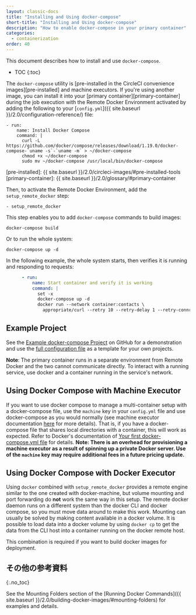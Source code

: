 ```yaml
---
layout: classic-docs
title: "Installing and Using docker-compose"
short-title: "Installing and Using docker-compose"
description: "How to enable docker-compose in your primary container"
categories:
  - containerization
order: 40
---
```

This document describes how to install and use `docker-compose`.

- TOC {:toc}

The `docker-compose` utility is \[pre-installed in the CircleCI convenience images\]\[pre-installed\] and machine executors. If you're using another image, you can install it into your \[primary container\]\[primary-container\] during the job execution with the Remote Docker Environment activated by adding the following to your [`config.yml`]({{ site.baseurl }}/2.0/configuration-reference/) file:

    - run:
        name: Install Docker Compose
        command: |
          curl -L https://github.com/docker/compose/releases/download/1.19.0/docker-compose-`uname -s`-`uname -m` > ~/docker-compose
          chmod +x ~/docker-compose
          sudo mv ~/docker-compose /usr/local/bin/docker-compose
    

[pre-installed]: {{ site.baseurl }}/2.0/circleci-images/#pre-installed-tools [primary-container]: {{ site.baseurl }}/2.0/glossary/#primary-container

Then, to activate the Remote Docker Environment, add the `setup_remote_docker` step:

    - setup_remote_docker
    

This step enables you to add `docker-compose` commands to build images:

    docker-compose build
    

Or to run the whole system:

    docker-compose up -d
    

In the following example, the whole system starts, then verifies it is running and responding to requests:

```YAML
      - run:
          name: Start container and verify it is working
          command: |
            set -x
            docker-compose up -d
            docker run --network container:contacts \
              appropriate/curl --retry 10 --retry-delay 1 --retry-connrefused http://localhost:8080/contacts/test
```

## Example Project

See the [Example docker-compose Project](https://github.com/circleci/cci-demo-docker/tree/docker-compose) on GitHub for a demonstration and use the [full configuration file](https://github.com/circleci/cci-demo-docker/blob/docker-compose/.circleci/config.yml) as a template for your own projects.

**Note**: The primary container runs in a separate environment from Remote Docker and the two cannot communicate directly. To interact with a running service, use docker and a container running in the service's network.

## Using Docker Compose with Machine Executor

If you want to use docker compose to manage a multi-container setup with a docker-compose file, use the `machine` key in your `config.yml` file and use docker-compose as you would normally (see machine executor documentation [here](https://circleci.com/docs/2.0/executor-types/#using-machine) for more details). That is, if you have a docker-compose file that shares local directories with a container, this will work as expected. Refer to Docker's documentation of [Your first docker-compose.yml file](https://docs.docker.com/get-started/part3/#your-first-docker-composeyml-file) for details. **Note: There is an overhead for provisioning a machine executor as a result of spinning up a private Docker server. Use of the `machine` key may require additional fees in a future pricing update.**

## Using Docker Compose with Docker Executor

Using `docker` combined with `setup_remote_docker` provides a remote engine similar to the one created with docker-machine, but volume mounting and port forwarding do **not** work the same way in this setup. The remote docker daemon runs on a different system than the docker CLI and docker compose, so you must move data around to make this work. Mounting can usually be solved by making content available in a docker volume. It is possible to load data into a docker volume by using `docker cp` to get the data from the CLI host into a container running on the docker remote host.

This combination is required if you want to build docker images for deployment.

## その他の参考資料

{:.no_toc}

See the Mounting Folders section of the [Running Docker Commands]({{ site.baseurl }}/2.0/building-docker-images/#mounting-folders) for examples and details.